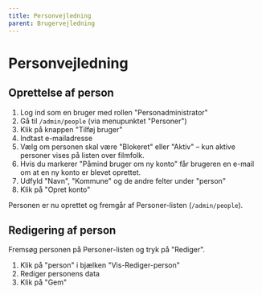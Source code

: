 ```yaml
---
title: Personvejledning
parent: Brugervejledning
---
```


# Personvejledning

## Oprettelse af person

1. Log ind som en bruger med rollen "Personadministrator"
2. Gå til `/admin/people` (via  menupunktet "Personer")
3. Klik på knappen "Tilføj bruger"
4. Indtast e-mailadresse
5. Vælg om personen skal være "Blokeret" eller "Aktiv" – kun aktive personer vises på listen over filmfolk.
6. Hvis du markerer "Påmind bruger om ny konto" får brugeren en e-mail om at en ny konto er blevet oprettet.
7. Udfyld "Navn", "Kommune" og de andre felter under "person"
8. Klik på "Opret konto"

Personen er nu oprettet og fremgår af Personer-listen (`/admin/people`).

## Redigering af person

Fremsøg personen på Personer-listen og tryk på "Rediger".

1. Klik på "person" i bjælken "Vis-Rediger-person"
2. Rediger personens data
3. Klik på "Gem"
